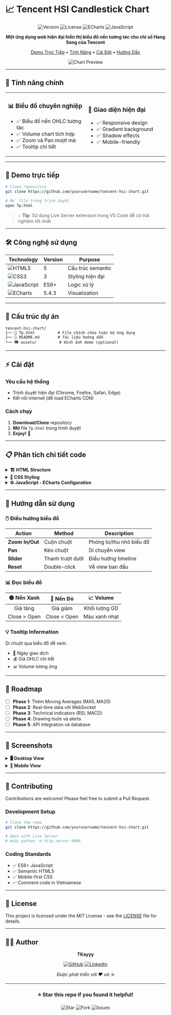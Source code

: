 # 📈 Tencent HSI Candlestick Chart

<div align="center">

![Version](https://img.shields.io/badge/version-1.0.0-blue.svg)
![License](https://img.shields.io/badge/license-MIT-green.svg)
![ECharts](https://img.shields.io/badge/ECharts-5.4.3-red.svg)
![JavaScript](https://img.shields.io/badge/JavaScript-ES6+-yellow.svg)

**Một ứng dụng web hiện đại hiển thị biểu đồ nến tương tác cho chỉ số Hang Seng của Tencent**

[Demo Trực Tiếp](#-demo-trực-tiếp) • [Tính Năng](#-tính-năng-chính) • [Cài Đặt](#-cài-đặt) • [Hướng Dẫn](#-hướng-dẫn-sử-dụng)

![Chart Preview](https://via.placeholder.com/800x400/667eea/white?text=Tencent+HSI+Chart+Preview)

</div>

---

## 🌟 Tính năng chính

<table>
<tr>
<td width="50%">

### 📊 **Biểu đồ chuyên nghiệp**
- ✅ Biểu đồ nến OHLC tương tác
- ✅ Volume chart tích hợp
- ✅ Zoom và Pan mượt mà
- ✅ Tooltip chi tiết

</td>
<td width="50%">

### 🎨 **Giao diện hiện đại**
- ✅ Responsive design
- ✅ Gradient background
- ✅ Shadow effects
- ✅ Mobile-friendly

</td>
</tr>
</table>

---

## 🚀 Demo trực tiếp

```bash
# Clone repository
git clone https://github.com/yourusername/tencent-hsi-chart.git

# Mở file trong trình duyệt
open Tp.html
```

> 💡 **Tip**: Sử dụng Live Server extension trong VS Code để có trải nghiệm tốt nhất

---

## 🛠️ Công nghệ sử dụng

<div align="center">

| Technology | Version | Purpose |
|------------|---------|---------|
| ![HTML5](https://img.shields.io/badge/HTML5-E34F26?style=flat&logo=html5&logoColor=white) | 5 | Cấu trúc semantic |
| ![CSS3](https://img.shields.io/badge/CSS3-1572B6?style=flat&logo=css3&logoColor=white) | 3 | Styling hiện đại |
| ![JavaScript](https://img.shields.io/badge/JavaScript-F7DF1E?style=flat&logo=javascript&logoColor=black) | ES6+ | Logic xử lý |
| ![ECharts](https://img.shields.io/badge/ECharts-AA344D?style=flat&logo=apache&logoColor=white) | 5.4.3 | Visualization |

</div>

---

## 📁 Cấu trúc dự án

```
tencent-hsi-chart/
├── 📄 Tp.html          # File chính chứa toàn bộ ứng dụng
├── 📖 README.md        # Tài liệu hướng dẫn
└── 📷 assets/          # Hình ảnh demo (optional)
```

---

## ⚡ Cài đặt

### Yêu cầu hệ thống
- Trình duyệt hiện đại (Chrome, Firefox, Safari, Edge)
- Kết nối internet (để load ECharts CDN)

### Cách chạy
1. **Download/Clone** repository
2. **Mở** file `Tp.html` trong trình duyệt
3. **Enjoy!** 🎉

---

## 📋 Phân tích chi tiết code

<details>
<summary><b>🏗️ HTML Structure</b></summary>

```html
<div class="container">
    <div class="header">
        <!-- Header với title và mô tả -->
    </div>
    <div id="chartContainer">
        <!-- Container chứa biểu đồ ECharts -->
    </div>
    <div class="info">
        <!-- Hướng dẫn sử dụng và legend -->
    </div>
</div>
```

**💡 Lý do thiết kế:**
- Container chính để căn giữa và giới hạn chiều rộng
- Phân chia rõ ràng thành 3 phần: header, chart, info
- Semantic HTML giúp SEO và accessibility tốt hơn

</details>

<details>
<summary><b>🎨 CSS Styling</b></summary>

### Layout và Typography
```css
body {
    font-family: 'Segoe UI', Tahoma, Geneva, Verdana, sans-serif;
    background: linear-gradient(135deg, #667eea 0%, #764ba2 100%);
}
```

### Container Design
```css
.container {
    max-width: 1200px;
    border-radius: 15px;
    box-shadow: 0 20px 40px rgba(0,0,0,0.1);
}
```

**🔍 Chi tiết:**
- **Font stack**: Chọn font system phổ biến cho hiệu suất tốt
- **Gradient background**: Tạo hiệu ứng thị giác hấp dẫn
- **Max-width**: Đảm bảo readability trên màn hình lớn
- **Border-radius**: Thiết kế modern với góc bo tròn

</details>

<details>
<summary><b>⚙️ JavaScript - ECharts Configuration</b></summary>

### Chart Initialization
```javascript
const chartDom = document.getElementById('chartContainer');
const myChart = echarts.init(chartDom);
```

### Grid Layout System
```javascript
grid: [
    { left: '10%', right: '10%', height: '60%' },      // Main chart
    { left: '10%', right: '10%', top: '75%', height: '15%' } // Volume
]
```

### Data Structure - OHLC
```javascript
data: [
    [66.88, 68.00, 66.82, 68.00],  // [Open, Close, Low, High]
    [70.42, 67.75, 67.75, 70.75],
    // ...
]
```

**📊 Cấu trúc dữ liệu:**
- `Index 0 (Open)`: Giá mở cửa
- `Index 1 (Close)`: Giá đóng cửa  
- `Index 2 (Low)`: Giá thấp nhất trong ngày
- `Index 3 (High)`: Giá cao nhất trong ngày

</details>

---

## 🎯 Hướng dẫn sử dụng

### 🖱️ Điều hướng biểu đồ

| Action | Method | Description |
|--------|--------|-------------|
| **Zoom In/Out** | Cuộn chuột | Phóng to/thu nhỏ biểu đồ |
| **Pan** | Kéo chuột | Di chuyển view |
| **Slider** | Thanh trượt dưới | Điều hướng timeline |
| **Reset** | Double-click | Về view ban đầu |

### 📊 Đọc biểu đồ

<div align="center">

| 🟢 **Nến Xanh** | 🔴 **Nến Đỏ** | 📈 **Volume** |
|:---:|:---:|:---:|
| Giá tăng | Giá giảm | Khối lượng GD |
| Close > Open | Close < Open | Màu xanh nhạt |

</div>

### 💡 Tooltip Information
Di chuột qua biểu đồ để xem:
- 📅 Ngày giao dịch
- 💰 Giá OHLC chi tiết  
- 📊 Volume tương ứng

---

## 🚀 Roadmap

- [ ] **Phase 1**: Thêm Moving Averages (MA5, MA20)
- [ ] **Phase 2**: Real-time data với WebSocket
- [ ] **Phase 3**: Technical indicators (RSI, MACD)
- [ ] **Phase 4**: Drawing tools và alerts
- [ ] **Phase 5**: API integration và database

---

## 📱 Screenshots

<details>
<summary><b>🖥️ Desktop View</b></summary>

![Desktop](https://via.placeholder.com/800x500/667eea/white?text=Desktop+View)

</details>

<details>
<summary><b>📱 Mobile View</b></summary>

<div align="center">
<img src="https://via.placeholder.com/400x600/667eea/white?text=Mobile+View" alt="Mobile View" width="300">
</div>

</details>

---

## 🤝 Contributing

Contributions are welcome! Please feel free to submit a Pull Request.

### Development Setup
```bash
# Clone the repo
git clone https://github.com/yourusername/tencent-hsi-chart.git

# Open with Live Server
# Hoặc python -m http.server 8000
```

### Coding Standards
- ✅ ES6+ JavaScript
- ✅ Semantic HTML5
- ✅ Mobile-first CSS
- ✅ Comment code in Vietnamese

---

## 📄 License

This project is licensed under the MIT License - see the [LICENSE](LICENSE) file for details.

---

## 👨‍💻 Author

<div align="center">

**TKayyy**

[![GitHub](https://img.shields.io/badge/GitHub-100000?style=for-the-badge&logo=github&logoColor=white)](https://github.com/yourusername)
[![LinkedIn](https://img.shields.io/badge/LinkedIn-0077B5?style=for-the-badge&logo=linkedin&logoColor=white)](https://linkedin.com/in/yourusername)

*Được phát triển với ❤️ và ☕*

</div>

---

<div align="center">

### ⭐ Star this repo if you found it helpful!

![Star](https://img.shields.io/github/stars/yourusername/tencent-hsi-chart?style=social)
![Fork](https://img.shields.io/github/forks/yourusername/tencent-hsi-chart?style=social)
![Issues](https://img.shields.io/github/issues/yourusername/tencent-hsi-chart)

</div>
